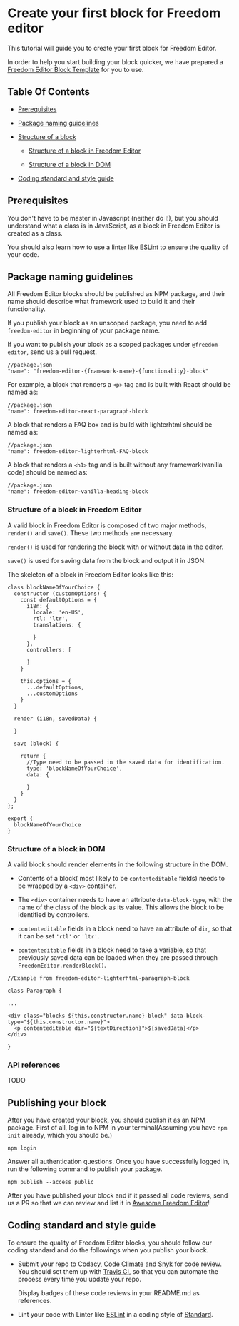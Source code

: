 # Create your first block for Freedom editor

This tutorial will guide you to create your first block for Freedom Editor.

In order to help you start building your block quicker, we have prepared a [Freedom Editor Block Template]() for you to use.

## Table Of Contents

- [Prerequisites](#prerequisites)

- [Package naming guidelines](#package-naming-guidelines)

- [Structure of a block](#structure-of-a-block)

  - [Structure of a block in Freedom Editor](#structure-of-a-block-in-freedom-editor)

  - [Structure of a block in DOM](#structure-of-a-block-in-dom)

- [Coding standard and style guide](#coding-standard-and-style-guide)

## Prerequisites

You don't have to be master in Javascript (neither do I!), but you should understand what a class is in JavaScript, as a block in Freedom Editor is created as a class.

You should also learn how to use a linter like [ESLint](https://eslint.org/docs/user-guide/getting-started) to ensure the quality of your code.

## Package naming guidelines

All Freedom Editor blocks should be published as NPM package, and their name should describe what framework used to build it and their functionality.

If you publish your block as an unscoped package, you need to add `freedom-editor` in beginning of your package name.

If you want to publish your block as a scoped packages under `@freedom-editor`, send us a pull request.

```
//package.json
"name": "freedom-editor-{framework-name}-{functionality}-block"
```

For example, a block that renders a `<p>` tag and is built with React should be named as:

```
//package.json
"name": freedom-editor-react-paragraph-block
```

A block that renders a FAQ box and is build with lighterhtml should be named as:

```
//package.json
"name": freedom-editor-lighterhtml-FAQ-block
```

A block that renders a `<h1>` tag and is built without any framework(vanilla code) should be named as:

```
//package.json
"name": freedom-editor-vanilla-heading-block
```

### Structure of a block in Freedom Editor

A valid block in Freedom Editor is composed of two major methods, `render()` and `save()`. These two methods are necessary.

`render()` is used for rendering the block with or without data in the editor.

`save()` is used for saving data from the block and output it in JSON.

The skeleton of a block in Freedom Editor looks like this:

```
class blockNameOfYourChoice {
  constructor (customOptions) {
    const defaultOptions = {
      i18n: {
        locale: 'en-US',
        rtl: 'ltr',
        translations: {

        }
      },
      controllers: [

      ]
    }

    this.options = {
      ...defaultOptions,
      ...customOptions
    }
  }

  render (i18n, savedData) {

  }

  save (block) {

    return {
      //Type need to be passed in the saved data for identification.
      type: 'blockNameOfYourChoice',
      data: {

      }
    }
  }
};

export {
  blockNameOfYourChoice
}
```

### Structure of a block in DOM

A valid block should render elements in the following structure in the DOM.

- Contents of a block( most likely to be `contenteditable` fields) needs to be wrapped by a `<div>` container.

- The `<div>` container needs to have an attribute `data-block-type`, with the name of the class of the block as its value. This allows the block to be identified by controllers.

- `contenteditable` fields in a block need to have an attribute of `dir`, so that it can be set `'rtl'` or `'ltr'`.

- `contenteditable` fields in a block need to take a variable, so that previously saved data can be loaded when they are passed through `FreedomEditor.renderBlock()`.

```
//Example from freedom-editor-lighterhtml-paragraph-block

class Paragraph {

...

<div class="blocks ${this.constructor.name}-block" data-block-type="${this.constructor.name}">
  <p contenteditable dir="${textDirection}">${savedData}</p>
</div>

}
```

### API references

TODO

## Publishing your block

After you have created your block, you should publish it as an NPM package. First of all, log in to NPM in your terminal(Assuming you have `npm init` already, which you should be.)

```
npm login
```

Answer all authentication questions. Once you have successfully logged in, run the following command to publish your package.

```
npm publish --access public
```

After you have published your block and if it passed all code reviews, send us a PR so that we can review and list it in [Awesome Freedom Editor](https://github.com/winston0410/awesome-freedom-editor)!

## Coding standard and style guide

To ensure the quality of Freedom Editor blocks, you should follow our coding standard and do the followings when you publish your block.

- Submit your repo to [Codacy](https://app.codacy.com/), [Code Climate](https://codeclimate.com/) and [Snyk](https://app.snyk.io/) for code review. You should set them up with [Travis CI](https://travis-ci.com/), so that you can automate the process every time you update your repo.

  Display badges of these code reviews in your README.md as references.

- Lint your code with Linter like [ESLint](https://eslint.org/docs/user-guide/getting-started) in a coding style of [Standard](https://www.npmjs.com/package/eslint-config-standard).
